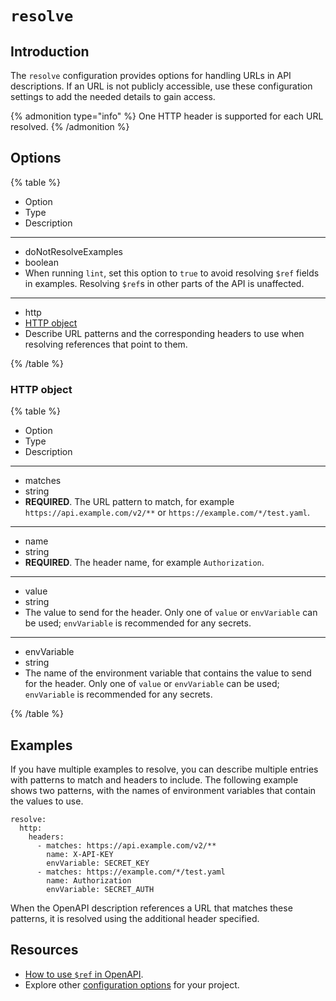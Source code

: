 # `resolve`

## Introduction

The `resolve` configuration provides options for handling URLs in API descriptions.
If an URL is not publicly accessible, use these configuration settings to add the needed details to gain access.

{% admonition type="info" %}
One HTTP header is supported for each URL resolved.
{% /admonition %}

## Options

{% table %}

- Option
- Type
- Description

---

- doNotResolveExamples
- boolean
- When running `lint`, set this option to `true` to avoid resolving `$ref` fields in examples. Resolving `$ref`s in other parts of the API is unaffected.

---

- http
- [HTTP object](#http-object)
- Describe URL patterns and the corresponding headers to use when resolving references that point to them.

{% /table %}

### HTTP object

{% table %}

- Option
- Type
- Description

---

- matches
- string
- **REQUIRED**. The URL pattern to match, for example `https://api.example.com/v2/**` or `https://example.com/*/test.yaml`.

---

- name
- string
- **REQUIRED**. The header name, for example `Authorization`.

---

- value
- string
- The value to send for the header. Only one of `value` or `envVariable` can be used; `envVariable` is recommended for any secrets.

---

- envVariable
- string
- The name of the environment variable that contains the value to send for the header. Only one of `value` or `envVariable` can be used; `envVariable` is recommended for any secrets.

{% /table %}

## Examples

If you have multiple examples to resolve, you can describe multiple entries with patterns to match and headers to include.
The following example shows two patterns, with the names of environment variables that contain the values to use.

```text
resolve:
  http:
    headers:
      - matches: https://api.example.com/v2/**
        name: X-API-KEY
        envVariable: SECRET_KEY
      - matches: https://example.com/*/test.yaml
        name: Authorization
        envVariable: SECRET_AUTH
```

When the OpenAPI description references a URL that matches these patterns, it is resolved using the additional header specified.

## Resources

- [How to use `$ref` in OpenAPI](https://redocly.com/docs/resources/ref-guide/).
- Explore other [configuration options](../index.md) for your project.

